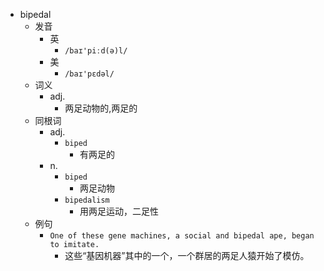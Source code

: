 - bipedal
  - 发音
    - 英
      - `/baɪ'piːd(ə)l/`
    - 美
      - `/baɪ'pɛdəl/`
  - 词义
    - adj.
      - 两足动物的,两足的
  - 同根词
    - adj.
      - `biped`
        - 有两足的
    - n.
      - `biped`
        - 两足动物
      - `bipedalism`
        - 用两足运动，二足性
  - 例句
    - `One of these gene machines, a social and bipedal ape, began to imitate.`
      - 这些“基因机器”其中的一个，一个群居的两足人猿开始了模仿。

